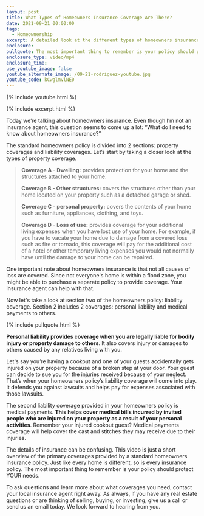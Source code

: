 ```yaml
---
layout: post
title: What Types of Homeowners Insurance Coverage Are There?
date: 2021-09-21 00:00:00
tags:
  - Homeownership
excerpt: A detailed look at the different types of homeowners insurance.
enclosure:
pullquote: The most important thing to remember is your policy should protect YOUR needs.
enclosure_type: video/mp4
enclosure_time:
use_youtube_image: false
youtube_alternate_image: /09-21-rodriguez-youtube.jpg
youtube_code: kCwglmvlNE0
---
```

{% include youtube.html %}

{% include excerpt.html %}

Today we’re talking about homeowners insurance. Even though I’m not an insurance agent, this question seems to come up a lot: “What do I need to know about homeowners insurance?”

The standard homeowners policy is divided into 2 sections: property coverages and liability coverages. Let’s start by taking a closer look at the types of property coverage.

<blockquote><b>Coverage A - Dwelling:</b> provides protection for your home and the structures attached to your home.

<b>Coverage B - Other structures:</b> covers the structures other than your home located on your property such as a detached garage or shed.

<b>Coverage C - personal property:</b> covers the contents of your home such as furniture, appliances, clothing, and toys.

<b>Coverage D - Loss of use:</b> provides coverage for your additional living expenses when you have lost use of your home. For example, if you have to vacate your home due to damage from a covered loss such as fire or tornado, this coverage will pay for the additional cost of a hotel or other temporary living expenses you would not normally have until the damage to your home can be repaired.</blockquote>

One important note about homeowners insurance is that not all causes of loss are covered. Since not everyone's home is within a flood zone, you might be able to purchase a separate policy to provide coverage. Your insurance agent can help with that.

Now let's take a look at section two of the homeowners policy: liability coverage. Section 2 includes 2 coverages: personal liability and medical payments to others.

{% include pullquote.html %}

**Personal liability provides coverage when you are legally liable for bodily injury or property damage to others**. It also covers injury or damages to others caused by any relatives living with you.

Let's say you’re having a cookout and one of your guests accidentally gets injured on your property because of a broken step at your door. Your guest can decide to sue you for the injuries received because of your neglect. That’s when your homeowners policy’s liability coverage will come into play. It defends you against lawsuits and helps pay for expenses associated with those lawsuits.

The second liability coverage provided in your homeowners policy is medical payments. **This helps cover medical bills incurred by invited people who are injured on your property as a result of your personal activities**. Remember your injured cookout guest? Medical payments coverage will help cover the cast and stitches they may receive due to their injuries.

The details of insurance can be confusing. This video is just a short overview of the primary coverages provided by a standard homeowners insurance policy. Just like every home is different, so is every insurance policy. The most important thing to remember is your policy should protect YOUR needs.

To ask questions and learn more about what coverages you need, contact your local insurance agent right away. As always, if you have any real estate questions or are thinking of selling, buying, or investing, give us a call or send us an email today. We look forward to hearing from you.
